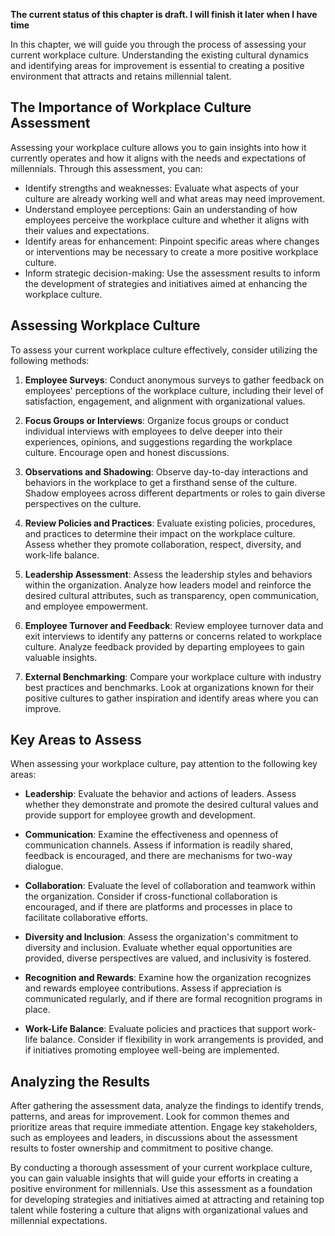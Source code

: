 **The current status of this chapter is draft. I will finish it later when I have time**

In this chapter, we will guide you through the process of assessing your current workplace culture. Understanding the existing cultural dynamics and identifying areas for improvement is essential to creating a positive environment that attracts and retains millennial talent.

The Importance of Workplace Culture Assessment
----------------------------------------------

Assessing your workplace culture allows you to gain insights into how it currently operates and how it aligns with the needs and expectations of millennials. Through this assessment, you can:

* Identify strengths and weaknesses: Evaluate what aspects of your culture are already working well and what areas may need improvement.
* Understand employee perceptions: Gain an understanding of how employees perceive the workplace culture and whether it aligns with their values and expectations.
* Identify areas for enhancement: Pinpoint specific areas where changes or interventions may be necessary to create a more positive workplace culture.
* Inform strategic decision-making: Use the assessment results to inform the development of strategies and initiatives aimed at enhancing the workplace culture.

Assessing Workplace Culture
---------------------------

To assess your current workplace culture effectively, consider utilizing the following methods:

1. **Employee Surveys**: Conduct anonymous surveys to gather feedback on employees' perceptions of the workplace culture, including their level of satisfaction, engagement, and alignment with organizational values.

2. **Focus Groups or Interviews**: Organize focus groups or conduct individual interviews with employees to delve deeper into their experiences, opinions, and suggestions regarding the workplace culture. Encourage open and honest discussions.

3. **Observations and Shadowing**: Observe day-to-day interactions and behaviors in the workplace to get a firsthand sense of the culture. Shadow employees across different departments or roles to gain diverse perspectives on the culture.

4. **Review Policies and Practices**: Evaluate existing policies, procedures, and practices to determine their impact on the workplace culture. Assess whether they promote collaboration, respect, diversity, and work-life balance.

5. **Leadership Assessment**: Assess the leadership styles and behaviors within the organization. Analyze how leaders model and reinforce the desired cultural attributes, such as transparency, open communication, and employee empowerment.

6. **Employee Turnover and Feedback**: Review employee turnover data and exit interviews to identify any patterns or concerns related to workplace culture. Analyze feedback provided by departing employees to gain valuable insights.

7. **External Benchmarking**: Compare your workplace culture with industry best practices and benchmarks. Look at organizations known for their positive cultures to gather inspiration and identify areas where you can improve.

Key Areas to Assess
-------------------

When assessing your workplace culture, pay attention to the following key areas:

* **Leadership**: Evaluate the behavior and actions of leaders. Assess whether they demonstrate and promote the desired cultural values and provide support for employee growth and development.

* **Communication**: Examine the effectiveness and openness of communication channels. Assess if information is readily shared, feedback is encouraged, and there are mechanisms for two-way dialogue.

* **Collaboration**: Evaluate the level of collaboration and teamwork within the organization. Consider if cross-functional collaboration is encouraged, and if there are platforms and processes in place to facilitate collaborative efforts.

* **Diversity and Inclusion**: Assess the organization's commitment to diversity and inclusion. Evaluate whether equal opportunities are provided, diverse perspectives are valued, and inclusivity is fostered.

* **Recognition and Rewards**: Examine how the organization recognizes and rewards employee contributions. Assess if appreciation is communicated regularly, and if there are formal recognition programs in place.

* **Work-Life Balance**: Evaluate policies and practices that support work-life balance. Consider if flexibility in work arrangements is provided, and if initiatives promoting employee well-being are implemented.

Analyzing the Results
---------------------

After gathering the assessment data, analyze the findings to identify trends, patterns, and areas for improvement. Look for common themes and prioritize areas that require immediate attention. Engage key stakeholders, such as employees and leaders, in discussions about the assessment results to foster ownership and commitment to positive change.

By conducting a thorough assessment of your current workplace culture, you can gain valuable insights that will guide your efforts in creating a positive environment for millennials. Use this assessment as a foundation for developing strategies and initiatives aimed at attracting and retaining top talent while fostering a culture that aligns with organizational values and millennial expectations.

